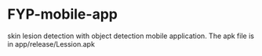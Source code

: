 # FYP-mobile-app
skin lesion detection with object detection mobile application.
The apk file is in app/release/Lession.apk
